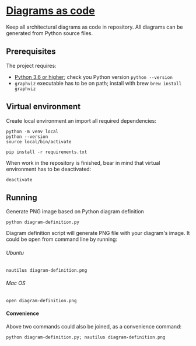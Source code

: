 # [Diagrams as code][dac]

Keep all architectural diagrams as code in repository. All diagrams can be generated from Python source files. 


## Prerequisites

The project requires:

 * [Python 3.6 or higher](https://diagrams.mingrammer.com/docs/getting-started/installation); check you Python version `python --version`
 * `graphviz` executable has to be on path; install with brew `brew install graphviz`
 
## Virtual environment
Create local environment an import all required dependencies:

```
python -m venv local
python --version
source local/bin/activate

pip install -r requirements.txt
```

When work in the repository is finished, bear in mind that virtual environment has to be deactivated:

```
deactivate
```


## Running 
Generate PNG image based on Python diagram definition

```
python diagram-definition.py
```

Diagram definition script will generate PNG file with your diagram's image. It could be open from command line by running:  

###### Ubuntu

```
nautilus diagram-definition.png
```


###### Mac OS

```
open diagram-definition.png
```

#### Convenience
Above two commands could also be joined, as a convenience command:

```
python diagram-definition.py; nautilus diagram-definition.png
```


[dac]: https://diagrams.mingrammer.com
